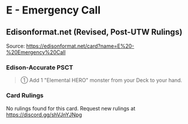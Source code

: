 # E - Emergency Call

## Edisonformat.net (Revised, Post-UTW Rulings)

Source: https://edisonformat.net/card?name=E%20-%20Emergency%20Call

### Edison-Accurate PSCT

> ① Add 1 "Elemental HERO" monster from your Deck to your hand.

### Card Rulings

No rulings found for this card. Request new rulings at https://discord.gg/shVJnYJNpg
            